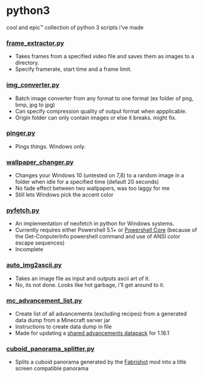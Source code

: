 
# python3

cool and epic:tm: collection of python 3 scripts i've made
### [frame_extractor.py](frame_extractor.py)
- Takes frames from a specified video file and saves them as images to a directory.
- Specify framerate, start time and a frame limit.

###  [img_converter.py](img_converter.py)
- Batch image converter from any format to one format (ex folder of png, bmp, jpg to jpg)
- Can specify compression quality of output format when appplicable.
- Origin folder can only contain images or else it breaks. might fix.

###  [pinger.py](pinger.py)
- Pings things. Windows only.

###  [wallpaper_changer.py](wallpaper_changer.py)
- Changes your Windows 10 (untested on 7,8) to a random image in a folder when idle for a specified time (default 20 seconds)
- No fade effect between two wallpapers, was too laggy for me
- Still lets Windows pick the accent color

###  [pyfetch.py](pyfetch.py)
- An implementation of neofetch in python for Windows systems.
- Currently requires either Powershell 5.1+ or [Powershell Core](https://github.com/PowerShell/PowerShell#-powershell) (because of the Get-ConputerInfo powershell command and use of ANSI color escape sequences)
- Incomplete

### [auto_img2ascii.py](auto_img2ascii.py)
- Takes an image file as input and outputs ascii art of it.
- No, its not done. Looks like hot garbage, i'll get around to it.

### [mc_advancement_list.py](mc_advancement_list.py)
- Create list of all advancements (excluding recipes) from a generated data dump from a Minecraft server jar
- Instructions to create data dump in file
- Made for updating a [shared advancements datapack](https://www.planetminecraft.com/data-pack/shared-advancements/) for 1.16.1

### [cuboid_panorama_splitter.py](cuboid_panorama_splitter.py)
- Splits a cuboid panorama generated by the [Fabrishot](https://github.com/ramidzkh/fabrishot) mod into a title screen compatible panorama

